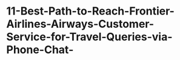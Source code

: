 # 11-Best-Path-to-Reach-Frontier-Airlines-Airways-Customer-Service-for-Travel-Queries-via-Phone-Chat-